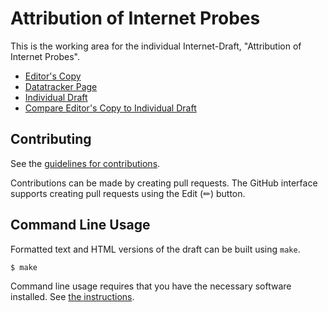 # Attribution of Internet Probes

This is the working area for the individual Internet-Draft, "Attribution of Internet Probes".

* [Editor's Copy](https://evyncke.github.io/opsec-probe-attribution/#go.draft-ietf-opsec-probe-attribution.html)
* [Datatracker Page](https://datatracker.ietf.org/doc/draft-ietf-opsec-probe-attribution)
* [Individual Draft](https://datatracker.ietf.org/doc/html/draft-ietf-opsec-probe-attribution)
* [Compare Editor's Copy to Individual Draft](https://evyncke.github.io/opsec-probe-attribution/#go.draft-ietf-opsec-probe-attribution.diff)


## Contributing

See the
[guidelines for contributions](https://github.com/evyncke/opsec-probe-attribution/blob/main/CONTRIBUTING.md).

Contributions can be made by creating pull requests.
The GitHub interface supports creating pull requests using the Edit (✏) button.


## Command Line Usage

Formatted text and HTML versions of the draft can be built using `make`.

```sh
$ make
```

Command line usage requires that you have the necessary software installed.  See
[the instructions](https://github.com/martinthomson/i-d-template/blob/main/doc/SETUP.md).

